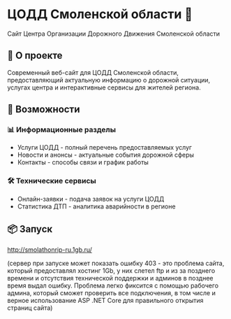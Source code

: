 # ЦОДД Смоленской области 🏢

Сайт Центра Организации Дорожного Движения Смоленской области

## 🌟 О проекте

Современный веб-сайт для ЦОДД Смоленской области, предоставляющий актуальную информацию о дорожной ситуации, услугах центра и интерактивные сервисы для жителей региона.

## 🚀 Возможности

### 📊 Информационные разделы
- Услуги ЦОДД - полный перечень предоставляемых услуг
- Новости и анонсы - актуальные события дорожной сферы
- Контакты - способы связи и график работы

### 🛠 Технические сервисы
- Онлайн-заявки - подача заявок на услуги ЦОДД
- Статистика ДТП - аналитика аварийности в регионе

## 📦 Запуск

http://smolathonrip-ru.1gb.ru/

(сервер при запуске может показать ошибку 403 - это проблема сайта, который предоставлял хостинг 1Gb, у них слетел ftp и из за позднего времени и отсутствия технической поддержки и админов в позднее время выдал ошибку. Проблема легко фиксится с помощью рабочего админа, который сможет проверить все подключения, в том числе и верное иcпользование ASP .NET Core для правильного открытия страниц сайта)

